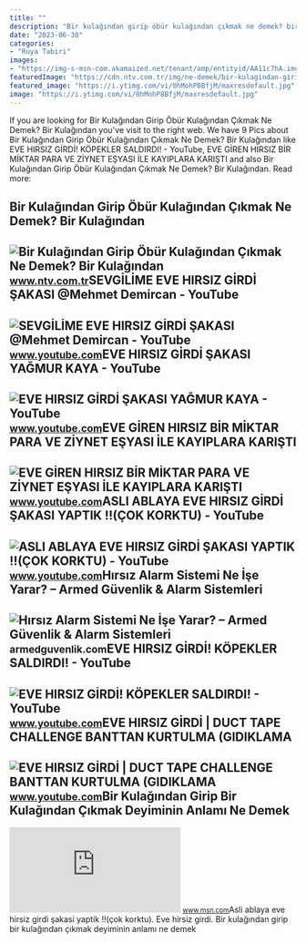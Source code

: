 ```yaml
---
title: ""
description: "Bir kulağından girip öbür kulağından çıkmak ne demek? bir kulağından"
date: "2023-06-30"
categories:
- "Ruya Tabiri"
images:
- "https://img-s-msn-com.akamaized.net/tenant/amp/entityid/AA11c7hA.img?h=315&amp;w=600&amp;m=6&amp;q=60&amp;o=t&amp;l=f&amp;f=jpg"
featuredImage: "https://cdn.ntv.com.tr/img/ne-demek/bir-kulagindan-girip-obur-kulagindan-cikmak_13912.jpg"
featured_image: "https://i.ytimg.com/vi/0hMohP8BfjM/maxresdefault.jpg"
image: "https://i.ytimg.com/vi/0hMohP8BfjM/maxresdefault.jpg"
---
```


If you are looking for Bir Kulağından Girip Öbür Kulağından Çıkmak Ne Demek? Bir Kulağından you've visit to the right web. We have 9 Pics about Bir Kulağından Girip Öbür Kulağından Çıkmak Ne Demek? Bir Kulağından like EVE HIRSIZ GİRDİ! KÖPEKLER SALDIRDI! - YouTube, EVE GİREN HIRSIZ BİR MİKTAR PARA VE ZİYNET EŞYASI İLE KAYIPLARA KARIŞTI and also Bir Kulağından Girip Öbür Kulağından Çıkmak Ne Demek? Bir Kulağından. Read more:

Bir Kulağından Girip Öbür Kulağından Çıkmak Ne Demek? Bir Kulağından
--------------------------------------------------------------------

 ![Bir Kulağından Girip Öbür Kulağından Çıkmak Ne Demek? Bir Kulağından](https://cdn.ntv.com.tr/img/ne-demek/bir-kulagindan-girip-obur-kulagindan-cikmak_13912.jpg) <small>www.ntv.com.tr</small>SEVGİLİME EVE HIRSIZ GİRDİ ŞAKASI @Mehmet Demircan - YouTube
------------------------------------------------------------

 ![SEVGİLİME EVE HIRSIZ GİRDİ ŞAKASI @Mehmet Demircan - YouTube](https://i.ytimg.com/vi/fopadLVAg0Y/maxresdefault.jpg) <small>www.youtube.com</small>EVE HIRSIZ GİRDİ ŞAKASI YAĞMUR KAYA - YouTube
---------------------------------------------

 ![EVE HIRSIZ GİRDİ ŞAKASI YAĞMUR KAYA - YouTube](https://i.ytimg.com/vi/nxaQQAl9AAo/maxresdefault.jpg) <small>www.youtube.com</small>EVE GİREN HIRSIZ BİR MİKTAR PARA VE ZİYNET EŞYASI İLE KAYIPLARA KARIŞTI
-----------------------------------------------------------------------

 ![EVE GİREN HIRSIZ BİR MİKTAR PARA VE ZİYNET EŞYASI İLE KAYIPLARA KARIŞTI](https://i.ytimg.com/vi/qMBLyu3_fzY/maxresdefault.jpg) <small>www.youtube.com</small>ASLI ABLAYA EVE HIRSIZ GİRDİ ŞAKASI YAPTIK !!(ÇOK KORKTU) - YouTube
-------------------------------------------------------------------

 ![ASLI ABLAYA EVE HIRSIZ GİRDİ ŞAKASI YAPTIK !!(ÇOK KORKTU) - YouTube](https://i.ytimg.com/vi/0hMohP8BfjM/maxresdefault.jpg) <small>www.youtube.com</small>Hırsız Alarm Sistemi Ne İşe Yarar? – Armed Güvenlik &amp; Alarm Sistemleri
--------------------------------------------------------------------------

 ![Hırsız Alarm Sistemi Ne İşe Yarar? – Armed Güvenlik & Alarm Sistemleri](https://armedguvenlik.com/wp-content/uploads/2021/10/hirsiz-alarm-sistemi-ne-ise-yarar-770x480.jpg) <small>armedguvenlik.com</small>EVE HIRSIZ GİRDİ! KÖPEKLER SALDIRDI! - YouTube
----------------------------------------------

 ![EVE HIRSIZ GİRDİ! KÖPEKLER SALDIRDI! - YouTube](https://i.ytimg.com/vi/kGARjo-G3jM/maxresdefault.jpg) <small>www.youtube.com</small>EVE HIRSIZ GİRDİ | DUCT TAPE CHALLENGE BANTTAN KURTULMA (GIDIKLAMA
------------------------------------------------------------------

 ![EVE HIRSIZ GİRDİ | DUCT TAPE CHALLENGE BANTTAN KURTULMA (GIDIKLAMA](https://i.ytimg.com/vi/-J3oZw6tVxc/maxresdefault.jpg) <small>www.youtube.com</small>Bir Kulağından Girip Bir Kulağından Çıkmak Deyiminin Anlamı Ne Demek
--------------------------------------------------------------------

 ![Bir Kulağından Girip Bir Kulağından Çıkmak Deyiminin Anlamı Ne Demek](https://img-s-msn-com.akamaized.net/tenant/amp/entityid/AA11c7hA.img?h=315&w=600&m=6&q=60&o=t&l=f&f=jpg) <small>www.msn.com</small>Asli ablaya eve hirsiz gi̇rdi̇ şakasi yaptik !!(çok korktu). Eve hirsiz gi̇rdi̇. Bir kulağından girip bir kulağından çıkmak deyiminin anlamı ne demek
